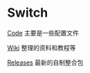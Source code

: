 # Switch

[Code](https://github.com/Zi-BOOM/Switch) 主要是一些配置文件

[Wiki](https://github.com/Zi-BOOM/Switch/wiki) 整理的资料和教程等

[Releases](https://github.com/Zi-BOOM/Switch/releases) 最新的自制整合包